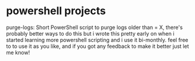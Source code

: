 # powershell projects

purge-logs:
Short PowerShell script to purge logs older than = X, there's probably better ways to do this but i wrote this pretty early on when i started learning more powershell scripting and i use it bi-monthly.
feel free to to use it as you like, and if you got any feedback to make it better just let me know!
